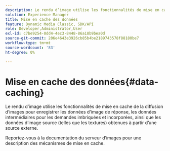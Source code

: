 ```yaml
---
description: Le rendu d’image utilise les fonctionnalités de mise en cache de la diffusion d’images pour enregistrer les données d’image de réponse, les données intermédiaires pour les demandes imbriquées et incorporées, ainsi que les données d’image source (telles que les textures) obtenues à partir d’une source externe.
solution: Experience Manager
title: Mise en cache des données
feature: Dynamic Media Classic, SDK/API
role: Developer,Administrator,User
exl-id: c7be9254-0dd4-4ec3-8448-86a18b9bea0d
source-git-commit: 206e4643e3926cb85b4be2189743578f88180be7
workflow-type: tm+mt
source-wordcount: '83'
ht-degree: 0%

---
```


# Mise en cache des données{#data-caching}

Le rendu d’image utilise les fonctionnalités de mise en cache de la diffusion d’images pour enregistrer les données d’image de réponse, les données intermédiaires pour les demandes imbriquées et incorporées, ainsi que les données d’image source (telles que les textures) obtenues à partir d’une source externe.

Reportez-vous à la documentation du serveur d’images pour une description des mécanismes de mise en cache.
